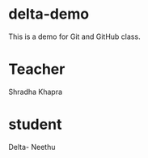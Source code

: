 # delta-demo
This is a demo for Git and GitHub class.

# Teacher
Shradha Khapra

# student
Delta- Neethu
